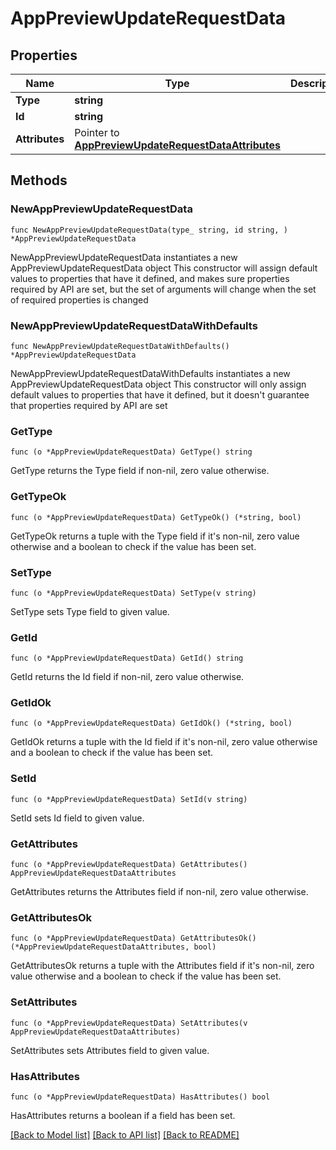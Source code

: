 # AppPreviewUpdateRequestData

## Properties

Name | Type | Description | Notes
------------ | ------------- | ------------- | -------------
**Type** | **string** |  | 
**Id** | **string** |  | 
**Attributes** | Pointer to [**AppPreviewUpdateRequestDataAttributes**](AppPreviewUpdateRequest_data_attributes.md) |  | [optional] 

## Methods

### NewAppPreviewUpdateRequestData

`func NewAppPreviewUpdateRequestData(type_ string, id string, ) *AppPreviewUpdateRequestData`

NewAppPreviewUpdateRequestData instantiates a new AppPreviewUpdateRequestData object
This constructor will assign default values to properties that have it defined,
and makes sure properties required by API are set, but the set of arguments
will change when the set of required properties is changed

### NewAppPreviewUpdateRequestDataWithDefaults

`func NewAppPreviewUpdateRequestDataWithDefaults() *AppPreviewUpdateRequestData`

NewAppPreviewUpdateRequestDataWithDefaults instantiates a new AppPreviewUpdateRequestData object
This constructor will only assign default values to properties that have it defined,
but it doesn't guarantee that properties required by API are set

### GetType

`func (o *AppPreviewUpdateRequestData) GetType() string`

GetType returns the Type field if non-nil, zero value otherwise.

### GetTypeOk

`func (o *AppPreviewUpdateRequestData) GetTypeOk() (*string, bool)`

GetTypeOk returns a tuple with the Type field if it's non-nil, zero value otherwise
and a boolean to check if the value has been set.

### SetType

`func (o *AppPreviewUpdateRequestData) SetType(v string)`

SetType sets Type field to given value.


### GetId

`func (o *AppPreviewUpdateRequestData) GetId() string`

GetId returns the Id field if non-nil, zero value otherwise.

### GetIdOk

`func (o *AppPreviewUpdateRequestData) GetIdOk() (*string, bool)`

GetIdOk returns a tuple with the Id field if it's non-nil, zero value otherwise
and a boolean to check if the value has been set.

### SetId

`func (o *AppPreviewUpdateRequestData) SetId(v string)`

SetId sets Id field to given value.


### GetAttributes

`func (o *AppPreviewUpdateRequestData) GetAttributes() AppPreviewUpdateRequestDataAttributes`

GetAttributes returns the Attributes field if non-nil, zero value otherwise.

### GetAttributesOk

`func (o *AppPreviewUpdateRequestData) GetAttributesOk() (*AppPreviewUpdateRequestDataAttributes, bool)`

GetAttributesOk returns a tuple with the Attributes field if it's non-nil, zero value otherwise
and a boolean to check if the value has been set.

### SetAttributes

`func (o *AppPreviewUpdateRequestData) SetAttributes(v AppPreviewUpdateRequestDataAttributes)`

SetAttributes sets Attributes field to given value.

### HasAttributes

`func (o *AppPreviewUpdateRequestData) HasAttributes() bool`

HasAttributes returns a boolean if a field has been set.


[[Back to Model list]](../README.md#documentation-for-models) [[Back to API list]](../README.md#documentation-for-api-endpoints) [[Back to README]](../README.md)


